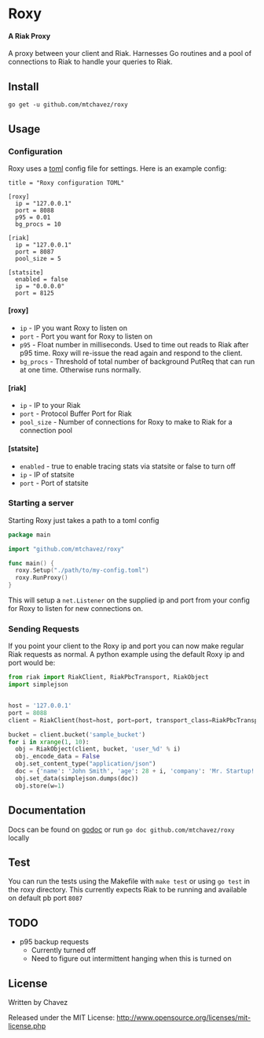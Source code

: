 # Roxy

#### A Riak Proxy
A proxy between your client and Riak. Harnesses Go routines and a pool of connections to
Riak to handle your queries to Riak.

## Install

```
go get -u github.com/mtchavez/roxy
```

## Usage

### Configuration
Roxy uses a [toml](https://github.com/mojombo/toml) config file for settings. Here is an example config:

```
title = "Roxy configuration TOML"

[roxy]
  ip = "127.0.0.1"
  port = 8088
  p95 = 0.01
  bg_procs = 10

[riak]
  ip = "127.0.0.1"
  port = 8087
  pool_size = 5

[statsite]
  enabled = false
  ip = "0.0.0.0"
  port = 8125
```

#### [roxy]

* ```ip``` - IP you want Roxy to listen on
* ```port``` - Port you want for Roxy to listen on
* ```p95``` - Float number in milliseconds. Used to time out reads to Riak after
p95 time. Roxy will re-issue the read again and respond to the client.
* ```bg_procs``` - Threshold of total number of background PutReq that can run at one time. Otherwise runs normally.

#### [riak]

* ```ip``` - IP to your Riak
* ```port``` - Protocol Buffer Port for Riak
* ```pool_size``` - Number of connections for Roxy to make to Riak for a connection pool

#### [statsite]

* ```enabled``` - true to enable tracing stats via statsite or false to turn off
* ```ip``` - IP of statsite
* ```port``` - Port of statsite

### Starting a server

Starting Roxy just takes a path to a toml config

```go
package main

import "github.com/mtchavez/roxy"

func main() {
  roxy.Setup("./path/to/my-config.toml")
  roxy.RunProxy()
}
```

This will setup a ```net.Listener``` on the supplied ip and port from your config for
Roxy to listen for new connections on.

### Sending Requests
If you point your client to the Roxy ip and port you can now make regular Riak
requests as normal. A python example using the default Roxy ip and port would be:

```python
from riak import RiakClient, RiakPbcTransport, RiakObject
import simplejson


host = '127.0.0.1'
port = 8088
client = RiakClient(host=host, port=port, transport_class=RiakPbcTransport, transport_options={'timeout': 10, 'max_attempts': 3})

bucket = client.bucket('sample_bucket')
for i in xrange(1, 10):
  obj = RiakObject(client, bucket, 'user_%d' % i)
  obj._encode_data = False
  obj.set_content_type("application/json")
  doc = {'name': 'John Smith', 'age': 28 + i, 'company': 'Mr. Startup!'}
  obj.set_data(simplejson.dumps(doc))
  obj.store(w=1)
```

## Documentation

Docs can be found on [godoc](http://godoc.org/github.com/mtchavez/roxy/roxy) or
run ```go doc github.com/mtchavez/roxy``` locally

## Test

You can run the tests using the Makefile with ```make test``` or
using ```go test``` in the roxy directory. This currently expects Riak to be running
and available on default pb port ```8087```

## TODO

* p95 backup requests
  - Currently turned off
  - Need to figure out intermittent hanging when this is turned on

## License
Written by Chavez

Released under the MIT License: http://www.opensource.org/licenses/mit-license.php
